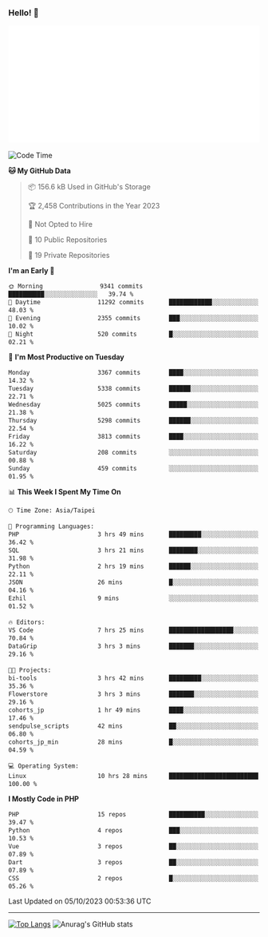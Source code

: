 ### Hello! 👋

![Metrics](/metrics.classic.svg)

<!--START_SECTION:waka-->
![Code Time](http://img.shields.io/badge/Code%20Time-674%20hrs%2012%20mins-blue)

**🐱 My GitHub Data** 

> 📦 156.6 kB Used in GitHub's Storage 
 > 
> 🏆 2,458 Contributions in the Year 2023
 > 
> 🚫 Not Opted to Hire
 > 
> 📜 10 Public Repositories 
 > 
> 🔑 19 Private Repositories 
 > 
**I'm an Early 🐤** 

```text
🌞 Morning                9341 commits        ██████████░░░░░░░░░░░░░░░   39.74 % 
🌆 Daytime                11292 commits       ████████████░░░░░░░░░░░░░   48.03 % 
🌃 Evening                2355 commits        ███░░░░░░░░░░░░░░░░░░░░░░   10.02 % 
🌙 Night                  520 commits         █░░░░░░░░░░░░░░░░░░░░░░░░   02.21 % 
```
📅 **I'm Most Productive on Tuesday** 

```text
Monday                   3367 commits        ████░░░░░░░░░░░░░░░░░░░░░   14.32 % 
Tuesday                  5338 commits        ██████░░░░░░░░░░░░░░░░░░░   22.71 % 
Wednesday                5025 commits        █████░░░░░░░░░░░░░░░░░░░░   21.38 % 
Thursday                 5298 commits        ██████░░░░░░░░░░░░░░░░░░░   22.54 % 
Friday                   3813 commits        ████░░░░░░░░░░░░░░░░░░░░░   16.22 % 
Saturday                 208 commits         ░░░░░░░░░░░░░░░░░░░░░░░░░   00.88 % 
Sunday                   459 commits         ░░░░░░░░░░░░░░░░░░░░░░░░░   01.95 % 
```


📊 **This Week I Spent My Time On** 

```text
🕑︎ Time Zone: Asia/Taipei

💬 Programming Languages: 
PHP                      3 hrs 49 mins       █████████░░░░░░░░░░░░░░░░   36.42 % 
SQL                      3 hrs 21 mins       ████████░░░░░░░░░░░░░░░░░   31.98 % 
Python                   2 hrs 19 mins       ██████░░░░░░░░░░░░░░░░░░░   22.11 % 
JSON                     26 mins             █░░░░░░░░░░░░░░░░░░░░░░░░   04.16 % 
Ezhil                    9 mins              ░░░░░░░░░░░░░░░░░░░░░░░░░   01.52 % 

🔥 Editors: 
VS Code                  7 hrs 25 mins       ██████████████████░░░░░░░   70.84 % 
DataGrip                 3 hrs 3 mins        ███████░░░░░░░░░░░░░░░░░░   29.16 % 

🐱‍💻 Projects: 
bi-tools                 3 hrs 42 mins       █████████░░░░░░░░░░░░░░░░   35.36 % 
Flowerstore              3 hrs 3 mins        ███████░░░░░░░░░░░░░░░░░░   29.16 % 
cohorts_jp               1 hr 49 mins        ████░░░░░░░░░░░░░░░░░░░░░   17.46 % 
sendpulse_scripts        42 mins             ██░░░░░░░░░░░░░░░░░░░░░░░   06.80 % 
cohorts_jp_min           28 mins             █░░░░░░░░░░░░░░░░░░░░░░░░   04.59 % 

💻 Operating System: 
Linux                    10 hrs 28 mins      █████████████████████████   100.00 % 
```

**I Mostly Code in PHP** 

```text
PHP                      15 repos            ██████████░░░░░░░░░░░░░░░   39.47 % 
Python                   4 repos             ███░░░░░░░░░░░░░░░░░░░░░░   10.53 % 
Vue                      3 repos             ██░░░░░░░░░░░░░░░░░░░░░░░   07.89 % 
Dart                     3 repos             ██░░░░░░░░░░░░░░░░░░░░░░░   07.89 % 
CSS                      2 repos             █░░░░░░░░░░░░░░░░░░░░░░░░   05.26 % 
```




 Last Updated on 05/10/2023 00:53:36 UTC
<!--END_SECTION:waka-->

<hr>

<span style="display:inline-block">[![Top Langs](https://github-readme-stats.vercel.app/api/top-langs/?username=maureendadap&layout=compact&theme=transparent)](https://github.com/anuraghazra/github-readme-stats)</span>
<span style="display:inline-block">![Anurag's GitHub stats](https://github-readme-stats.vercel.app/api?username=maureendadap&show_icons=true&theme=transparent&count_private=true)</span>

<!--
**MaureenDadap/maureendadap** is a ✨ _special_ ✨ repository because its `README.md` (this file) appears on your GitHub profile.

Here are some ideas to get you started:

- 🔭 I’m currently working on ...
- 🌱 I’m currently learning ...
- 👯 I’m looking to collaborate on ...
- 🤔 I’m looking for help with ...
- 💬 Ask me about ...
- 📫 How to reach me: ...
- 😄 Pronouns: ...
- ⚡ Fun fact: ...
-->
